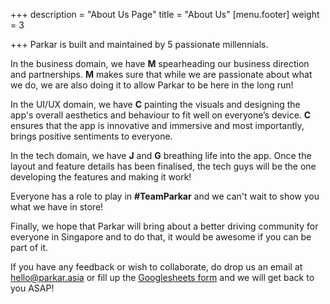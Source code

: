 +++
description = "About Us Page"
title = "About Us"
[menu.footer]
weight = 3

+++
Parkar is built and maintained by 5 passionate millennials.

In the business domain, we have **M** spearheading our business direction and partnerships. **M** makes sure that while we are passionate about what we do, we are also doing it to allow Parkar to be here in the long run!

In the UI/UX domain, we have **C** painting the visuals and designing the app's overall aesthetics and behaviour to fit well on everyone’s device. **C** ensures that the app is innovative and immersive and most importantly,  brings positive sentiments to everyone.

In the tech domain, we have **J** and **G** breathing life into the app. Once the layout and feature details has been finalised, the tech guys will be the one developing the features and making it work!

Everyone has a role to play in **#TeamParkar** and we can't wait to show you what we have in store!

Finally, we hope that Parkar will bring about a better driving community for everyone in Singapore and to do that, it would be awesome if you can be part of it.

If you have any feedback or wish to collaborate, do drop us an email at hello@parkar.asia or fill up the [Googlesheets form](https://docs.google.com/forms/d/e/1FAIpQLSc4A4KyNCsk1n9ofCgluar021Az-z6myLl0Vuq-z25iZvE_6w/viewform) and we will get back to you ASAP!